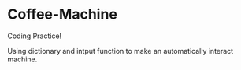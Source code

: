# Coffee-Machine
Coding Practice!

Using dictionary and intput function to make an automatically interact machine.
